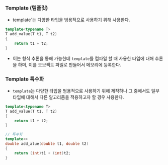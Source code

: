 ### Template (템플릿)
- template`는 다양한 타입을 범용적으로 사용하기 위해 사용한다. 
```cpp
template<typename T>
T add_value(T t1, T t2)
{
	return t1 + t2;
}
```
- 이는 형식 추론을 통해 가능한데 `template`를 컴파일 할 때 사용한 타입에 대해 추론을 하며, 이를 오브젝트 파일로 만들어서 메모리에 등록한다. 




### Template 특수화
- `template`는 다양한 타입을 범용적으로 사용하기 위해 제작하나 그 중에서도 일부 타입에 대해서 다른 알고리즘을 적용하고자 할 경우 사용한다.

```cpp
template<typename T>
T add_value(T t1, T t2)
{
	return t1 + t2;
}

// 특수화
template<>
double add_alue(double t1, double t2)
{
	return (int)t1 + (int)t2;
}
```
